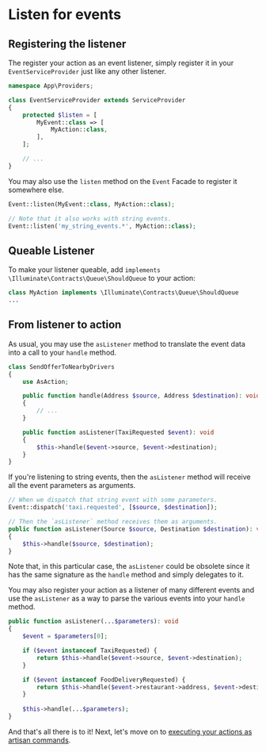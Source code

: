 # Listen for events

## Registering the listener

The register your action as an event listener, simply register it in your `EventServiceProvider` just like any other listener.

```php
namespace App\Providers;

class EventServiceProvider extends ServiceProvider
{
    protected $listen = [
        MyEvent::class => [
            MyAction::class,
        ],
    ];

    // ...
}
```

You may also use the `listen` method on the `Event` Facade to register it somewhere else.

```php
Event::listen(MyEvent::class, MyAction::class);

// Note that it also works with string events.
Event::listen('my_string_events.*', MyAction::class);
```

## Queable Listener

To make your listener queable, add `implements \Illuminate\Contracts\Queue\ShouldQueue` to your action:

```php
class MyAction implements \Illuminate\Contracts\Queue\ShouldQueue
...
```


## From listener to action

As usual, you may use the `asListener` method to translate the event data into a call to your `handle` method.

```php
class SendOfferToNearbyDrivers
{
    use AsAction;

    public function handle(Address $source, Address $destination): void
    {
        // ...
    }

    public function asListener(TaxiRequested $event): void
    {
        $this->handle($event->source, $event->destination);
    }
}
```

If you're listening to string events, then the `asListener` method will receive all the event parameters as arguments.

```php
// When we dispatch that string event with some parameters.
Event::dispatch('taxi.requested', [$source, $destination]);

// Then the `asListener` method receives them as arguments.
public function asListener(Source $source, Destination $destination): void
{
    $this->handle($source, $destination);
}
```

Note that, in this particular case, the `asListener` could be obsolete since it has the same signature as the `handle` method and simply delegates to it.

You may also register your action as a listener of many different events and use the `asListener` as a way to parse the various events into your `handle` method.

```php
public function asListener(...$parameters): void
{
    $event = $parameters[0];

    if ($event instanceof TaxiRequested) {
        return $this->handle($event->source, $event->destination);
    }

    if ($event instanceof FoodDeliveryRequested) {
        return $this->handle($event->restaurant->address, $event->destination);
    }
    
    $this->handle(...$parameters);
}
```

And that's all there is to it! Next, let's move on to [executing your actions as artisan commands](./execute-as-commands).
